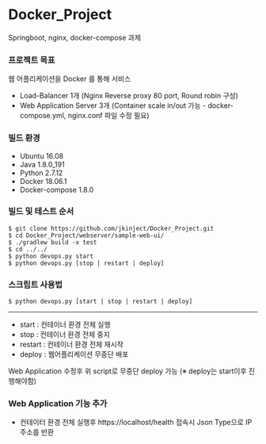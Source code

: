 # Docker_Project
Springboot, nginx, docker-compose 과제

### 프로젝트 목표
웹 어플리케이션을 Docker 를 통해 서비스
* Load-Balancer 1개 (Nginx Reverse proxy 80 port, Round robin 구성)
* Web Application Server 3개 (Container scale in/out 가능 - docker-compose.yml, nginx.conf 파일 수정 필요)

### 빌드 환경
* Ubuntu 16.08
* Java 1.8.0_191
* Python 2.7.12
* Docker 18.06.1
* Docker-compose 1.8.0

### 빌드 및 테스트 순서
	$ git clone https://github.com/jkinject/Docker_Project.git
	$ cd Docker_Project/webserver/sample-web-ui/
	$ ./gradlew build -x test
	$ cd ../../
	$ python devops.py start
	$ python devops.py [stop | restart | deploy]

### 스크립트 사용법
	$ python devops.py [start | stop | restart | deploy]
----
* start : 컨테이너 환경 전체 실행
* stop : 컨테이너 환경 전체 중지
* restart : 컨테이너 환경 전체 재시작
* deploy : 웹어플리케이션 무중단 배포

Web Application 수정후 위 script로 무중단 deploy 가능 (※ deploy는 start이후 진행해야함)

### Web Application 기능 추가
* 컨테이터 환경 전체 실행후 https://localhost/health 접속시 Json Type으로 IP주소를 반환
